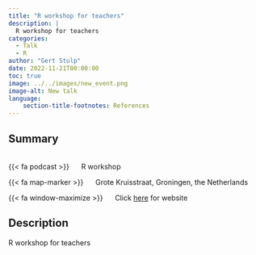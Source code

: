 ```yaml
---
title: "R workshop for teachers"
description: |
  R workshop for teachers 
categories:
  - Talk
  - R
author: "Gert Stulp"
date: 2022-11-21T00:00:00
toc: true
image: ../../images/new_event.png
image-alt: New talk
language: 
    section-title-footnotes: References
---
```



## Summary 
<br>
{{< fa podcast >}} &nbsp;&nbsp;&nbsp;&nbsp; R workshop

{{< fa map-marker >}} &nbsp;&nbsp;&nbsp;&nbsp; Grote Kruisstraat, Groningen, the Netherlands

{{< fa window-maximize >}} &nbsp;&nbsp;&nbsp;&nbsp; Click [here](http://stulp.gmw.rug.nl/Rworkshop/) for website



## Description

R workshop for teachers
